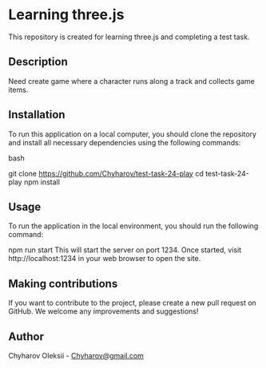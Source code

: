 # Learning three.js

This repository is created for learning three.js and completing a test task.

## Description

Need create game where a character runs along a track and collects game items.

## Installation

To run this application on a local computer, you should clone the repository and
install all necessary dependencies using the following commands:

bash

git clone https://github.com/Chyharov/test-task-24-play
cd test-task-24-play
npm install

## Usage

To run the application in the local environment, you should run the following
command:

npm run start This will start the server on port 1234. Once started, visit
http://localhost:1234 in your web browser to open the site.

## Making contributions

If you want to contribute to the project, please create a new pull request on
GitHub. We welcome any improvements and suggestions!

## Author

Chyharov Oleksii - Chyharov@gmail.com
